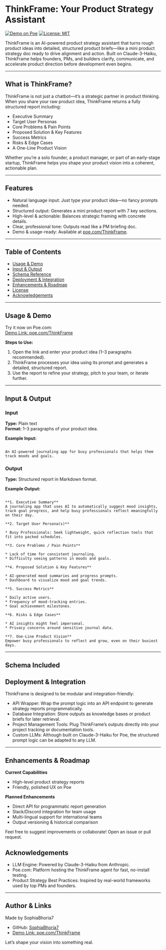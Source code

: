 # ThinkFrame: Your Product Strategy Assistant

[![Demo on Poe](https://img.shields.io/badge/Demo%20on-Poe.com-blue?logo=poe)](https://poe.com/ThinkFrame)
[![License: MIT](https://img.shields.io/badge/License-MIT-yellow.svg)](./LICENSE)

ThinkFrame is an AI-powered product strategy assistant that turns rough product ideas into detailed, structured product briefs—like a mini product strategy doc ready to drive alignment and action. Built on Claude-3-Haiku, ThinkFrame helps founders, PMs, and builders clarify, communicate, and accelerate product direction before development even begins.

---

## What is ThinkFrame?

ThinkFrame is not just a chatbot—it’s a strategic partner in product thinking. When you share your raw product idea, ThinkFrame returns a fully structured report including:

- Executive Summary  
- Target User Personas  
- Core Problems & Pain Points  
- Proposed Solution & Key Features  
- Success Metrics  
- Risks & Edge Cases  
- A One-Line Product Vision  

Whether you’re a solo founder, a product manager, or part of an early-stage startup, ThinkFrame helps you shape your product vision into a coherent, actionable plan.

---

## Features

- Natural language input: Just type your product idea—no fancy prompts needed.
- Structured output: Generates a mini product report with 7 key sections.
- High-level & actionable: Balances strategic framing with concrete details.
- Clear, professional tone: Outputs read like a PM briefing doc.
- Demo & usage-ready: Available at [poe.com/ThinkFrame](https://poe.com/ThinkFrame).

---

## Table of Contents

- [Usage & Demo](#usage--demo)
- [Input & Output](#input--output)
- [Schema Reference](#schema-reference)
- [Deployment & Integration](#deployment--integration)
- [Enhancements & Roadmap](#enhancements--roadmap)
- [License](#license)
- [Acknowledgements](#acknowledgements)

---

## Usage & Demo

Try it now on Poe.com:  
[Demo Link: poe.com/ThinkFrame](https://poe.com/ThinkFrame)

**Steps to Use:**

1. Open the link and enter your product idea (1–3 paragraphs recommended).
2. ThinkFrame processes your idea using its prompt and generates a detailed, structured report.
3. Use the report to refine your strategy, pitch to your team, or iterate further.

---

## Input & Output

### Input

**Type:** Plain text  
**Format:** 1–3 paragraphs of your product idea.

**Example Input:**
```

An AI-powered journaling app for busy professionals that helps them track moods and goals.

```

### Output

**Type:** Structured report in Markdown format.

**Example Output:**

```

**1. Executive Summary**
A journaling app that uses AI to automatically suggest mood insights, track goal progress, and help busy professionals reflect meaningfully on their day.

**2. Target User Persona(s)**

* Busy Professionals: Seek lightweight, quick reflection tools that fit into packed schedules.

**3. Core Problems / Pain Points**

* Lack of time for consistent journaling.
* Difficulty seeing patterns in moods and goals.

**4. Proposed Solution & Key Features**

* AI-generated mood summaries and progress prompts.
* Dashboard to visualize mood and goal trends.

**5. Success Metrics**

* Daily active users.
* Frequency of mood-tracking entries.
* Goal achievement milestones.

**6. Risks & Edge Cases**

* AI insights might feel impersonal.
* Privacy concerns around sensitive journal data.

**7. One-Line Product Vision**
Empower busy professionals to reflect and grow, even on their busiest days.

````

---

## Schema Included 

## Deployment & Integration

ThinkFrame is designed to be modular and integration-friendly:

* API Wrapper: Wrap the prompt logic into an API endpoint to generate strategy reports programmatically.
* Database Integration: Store outputs as knowledge bases or product briefs for later retrieval.
* Project Management Tools: Plug ThinkFrame’s outputs directly into your project tracking or documentation tools.
* Custom LLMs: Although built on Claude-3-Haiku for Poe, the structured prompt logic can be adapted to any LLM.

---

## Enhancements & Roadmap

**Current Capabilities**

* High-level product strategy reports
* Friendly, polished UX on Poe

**Planned Enhancements**

* Direct API for programmatic report generation
* Slack/Discord integration for team usage
* Multi-lingual support for international teams
* Output versioning & historical comparison

Feel free to suggest improvements or collaborate! Open an issue or pull request.

## Acknowledgements

* LLM Engine: Powered by Claude-3-Haiku from Anthropic.
* Poe.com: Platform hosting the ThinkFrame agent for fast, no-install testing.
* Product Strategy Best Practices: Inspired by real-world frameworks used by top PMs and founders.

---

## Author & Links

Made by SophiaBhoria7

* GitHub: [SophiaBhoria7](https://github.com/SophiaBhoria7)
* [Demo Link: poe.com/ThinkFrame](https://poe.com/ThinkFrame)

Let’s shape your vision into something real.


